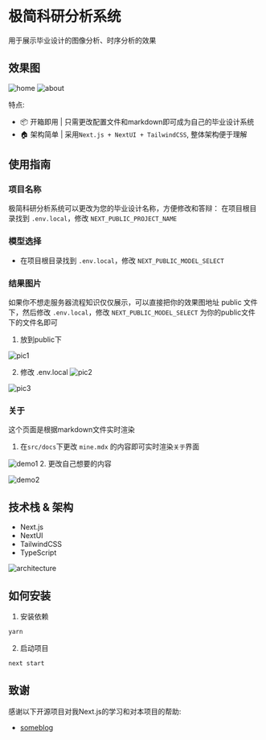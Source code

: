# 极简科研分析系统

用于展示毕业设计的图像分析、时序分析的效果

## 效果图 
![home](./md-images/home.png)
![about](./md-images/about.png)

特点:
- 📦 开箱即用 | 只需更改配置文件和markdown即可成为自己的毕业设计系统
- 🏠 架构简单 | 采用`Next.js + NextUI + TailwindCSS`, 整体架构便于理解

## 使用指南

### 项目名称
极简科研分析系统可以更改为您的毕业设计名称，方便修改和答辩：
在项目根目录找到 `.env.local`，修改 `NEXT_PUBLIC_PROJECT_NAME`

### 模型选择
- 在项目根目录找到 `.env.local`，修改 `NEXT_PUBLIC_MODEL_SELECT`

### 结果图片
如果你不想走服务器流程知识仅仅展示，可以直接把你的效果图地址 public 文件下，然后修改 `.env.local`，修改 `NEXT_PUBLIC_MODEL_SELECT` 为你的public文件下的文件名即可
1. 放到public下

![pic1](./md-images/pic1.png)

2. 修改 .env.local
![pic2](./md-images/pic2.png)

![pic3](./md-images/pic3.png)

### 关于
这个页面是根据markdown文件实时渲染
1. 在`src/docs`下更改 `mine.mdx` 的内容即可实时渲染`关于`界面

![demo1](./md-images/demo1.png)
2. 更改自己想要的内容

![demo2](./md-images/demo2.png)


## 技术栈 & 架构
- Next.js
- NextUI
- TailwindCSS
- TypeScript

![architecture](./md-images/architecture.png)

## 如何安装
1. 安装依赖
```bash
yarn
```

2. 启动项目
```bash
next start
```

## 致谢
感谢以下开源项目对我Next.js的学习和对本项目的帮助:
- [someblog](https://github.com/somehq/someblog)